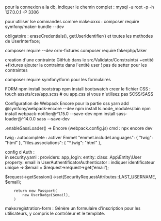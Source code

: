 pour la connexion a la db, indiquer le chemin complet :
mysql -u root -p -h 127.0.0.1 -P 3306

pour utiliser lse commandes comme make:xxxx : composer require symfony/maker-bundle --dev

obligatoire :
eraseCredentials(), getUserIdentifier() et toutes les methodes de UserInterface;

composer require --dev orm-fixtures
composer require fakerphp/faker

creation d'une contrainte GitHub dans le src/Validator/Constraints/
+entité +fixtures
ajouter la contrainte dans l'entité user
! pas de setter pour les contraintes

composer require symfony/form pour les formulaires  

FORM
npm install bootstrap
npm install bootswatch
creer le fichier CSS : touch assets/css/app.scss  # ou app.css si vous n'utilisez pas SCSS/SASS

Configuration de Webpack Encore pour la partie css
yarn add @symfony/webpack-encore --dev
npm install
ls node_modules/.bin
npm install webpack-notifier@^1.15.0 --save-dev
npm install sass-loader@^14.0.0 sass --save-dev

.enableSassLoader() -> Encore (webpack.config.js)
cmd : npx encore dev

twig : 
autocomplete : activer Emmet 
    "emmet.includeLanguages": {
        "twig": "html"
    },
    "files.associations": {
        "*.twig": "html"
    },

config d Auth :    
in security.yaml : 
providers:
        app_login:
            entity:
                class: App\Entity\User
                property: email
in UserAuthentificatorAuthenticator : 
indiquer identificateur unique => $email = $request->request->get('email');

$request->getSession()->set(SecurityRequestAttributes::LAST_USERNAME, $email);

        return new Passport(
            new UserBadge($email),
        )

make:registration-form : Génère un formulaire d'inscription pour les utilisateurs, y compris le contrôleur et le template.